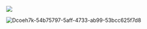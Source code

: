 ![](https://komarev.com/ghpvc/?username=your-github-username&color=red&label=aura🔥&style=plastic&base=80000000)



![Dcoeh7k-54b75797-5aff-4733-ab99-53bcc625f7d8](https://github.com/user-attachments/assets/b39ef01f-f8ad-4475-b6c8-9390c47978b7)
